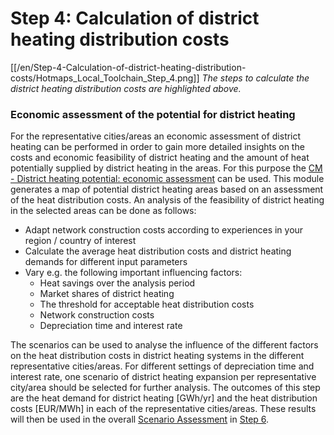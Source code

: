 <h1>Step 4: Calculation of district heating distribution costs</h1>

[[/en/Step-4-Calculation-of-district-heating-distribution-costs/Hotmaps_Local_Toolchain_Step_4.png]]
*The steps to calculate the district heating distribution costs are highlighted above.*

### Economic assessment of the potential for district heating
For the representative cities/areas an economic assessment of district heating can be performed in order to gain more detailed insights on the costs and economic feasibility of district heating and the amount of heat potentially supplied by district heating in the areas. For this purpose the [CM - District heating potential: economic assessment](https://wiki.hotmaps.hevs.ch/en/CM-District-heating-potential-economic-assessment) can be used. This module generates a map of potential district heating areas based on an assessment of the heat distribution costs. An analysis of the feasibility of district heating in the selected areas can be done as follows:

* Adapt network construction costs according to experiences in your region / country of interest
* Calculate the average heat distribution costs and district heating demands for different input parameters
* Vary e.g. the following important influencing factors:
  * Heat savings over the analysis period
  * Market shares of district heating
  * The threshold for acceptable heat distribution costs
  * Network construction costs
  * Depreciation time and interest rate

The scenarios can be used to analyse the influence of the different factors on the heat distribution costs in district heating systems in the different representative cities/areas. For different settings of depreciation time and interest rate, one scenario of district heating expansion per representative city/area should be selected for further analysis. The outcomes of this step are the heat demand for district heating [GWh/yr] and the heat distribution costs [EUR/MWh] in each of the representative cities/areas. These results will then be used in the overall [Scenario Assessment](https://wiki.hotmaps.hevs.ch/en/CM-Scenario-assessment) in [Step 6](https://wiki.hotmaps.hevs.ch/en/Step-6-Assessment-of-scenarios-for-entire-heat-demand-and-supply-for-the-selected-area).

